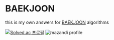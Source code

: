 # BAEKJOON
this is my own answers for [BAEKJOON](https://www.acmicpc.net) algorithms

[![Solved.ac
프로필](http://mazassumnida.wtf/api/v2/generate_badge?boj=dltkdgns00)](https://solved.ac/dltkdgns00)
![mazandi profile](http://mazandi.herokuapp.com/api?handle=dltkdgns00&theme=dark)
